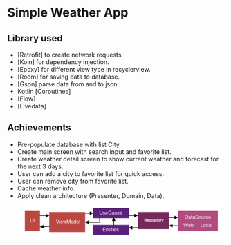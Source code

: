 # Simple Weather App

## Library used
- [Retrofit] to create network requests.
- [Koin] for dependency injection.
- [Epoxy] for different view type in recyclerview.
- [Room] for saving data to database.
- [Gson] parse data from and to json.
- Kotlin [Coroutines]
- [Flow]
- [Livedata]

## Achievements

- Pre-populate database with list City 
- Create main screen with search input and favorite list.
- Create weather detail screen to show current weather and forecast for the next 3 days.
- User can add a city to favorite list for quick access.
- User can remove city from favorite list.
- Cache weather info.
- Apply clean architecture (Presenter, Domain, Data).
![image description](https://github.com/ducthong230497/WeatherApp/blob/main/app/src/main/res/drawable/app_flow.png)
